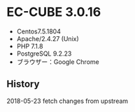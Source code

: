 # EC-CUBE 3.0.16

* Centos7.5.1804
* Apache/2.4.27 (Unix)
* PHP 7.1.8
* PostgreSQL 9.2.23
* ブラウザー：Google Chrome

## History
2018-05-23 fetch changes from upstream
